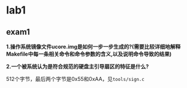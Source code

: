 # lab1

## exam1

**1.操作系统镜像文件ucore.img是如何一步一步生成的?(需要比较详细地解释Makefile中每一条相关命令和命令参数的含义,以及说明命令导致的结果)**

**2.一个被系统认为是符合规范的硬盘主引导扇区的特征是什么?**

512个字节，最后两个字节是0x55和0xAA，见`tools/sign.c`

